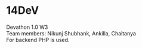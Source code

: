 # 14DeV <br>
Devathon 1.0 W3 <br>
Team members: Nikunj Shubhank, Ankilla, Chaitanya <br>
For backend PHP is used.
